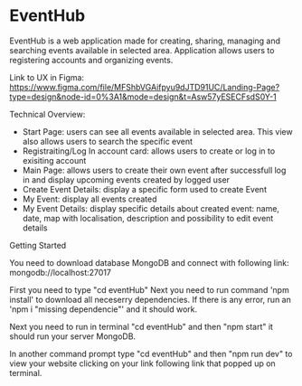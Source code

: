 # EventHub

EventHub is a web application made for creating, sharing, managing and searching events available in selected area. Application allows users to registering accounts and organizing events.

Link to UX in Figma: https://www.figma.com/file/MFShbVGAifpyu9dJTD91UC/Landing-Page?type=design&node-id=0%3A1&mode=design&t=Asw57yESECFsdS0Y-1

Technical Overview:
- Start Page: users can see all events available in selected area. This view also allows users to search the specific event
- Registraiting/Log In account card: allows users to create or log in to exisiting account
- Main Page: allows users to create their own event after successfull log in and display upcoming events created by logged user
- Create Event Details: display a specific form used to create Event
- My Event: display all events created
- My Event Details: display specific details about created event: name, date, map with localisation, description and possibility to edit event details

Getting Started

You need to download database MongoDB and connect with following link:
mongodb://localhost:27017

First you need to type "cd eventHub"
Next you need to run command 'npm install' to download all neceserry dependencies.
If there is any error, run an 'npm i "missing dependencie"' and it should work.

Next you need to run in terminal "cd eventHub" and then "npm start" it should run your server MongoDB.

In another command prompt type "cd eventHub" and then "npm run dev" to view your website clicking on your link following link that popped up on terminal.
